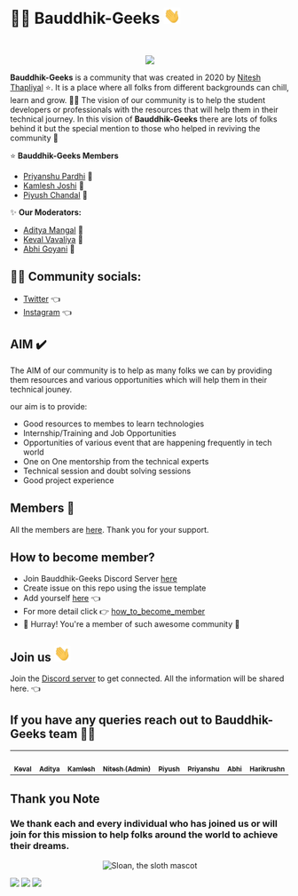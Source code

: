 # 👨‍🎓 Bauddhik-Geeks <img src="https://raw.githubusercontent.com/ABSphreak/ABSphreak/master/gifs/Hi.gif" width="30px">

<br>
<p align="center">
  <img align="top" src="https://cdn.discordapp.com/attachments/885062668858306590/888283616046620702/Welcome_to_Bauddhik-Geeks.gif">

**Bauddhik-Geeks** is a community that was created in 2020 by [Nitesh Thapliyal](https://github.com/Nitesh-thapliyal) ⭐. It is a place where all folks from different backgrounds can chill, learn and grow. 👨‍🎓
The vision of our community is to help the student developers or professionals with the resources that will help them in their technical journey.
In this vision of **Bauddhik-Geeks** there are lots of folks behind it but the special mention to those who helped in reviving the community 👨‍

⭐ **Bauddhik-Geeks Members**

-   [Priyanshu Pardhi](https://github.com/priyanshupardhi) 💬
-   [Kamlesh Joshi](https://github.com/kamleshjoshi8102) 💬
-   [Piyush Chandal](https://github.com/Piyush-Codes7) 💬

✨ **Our Moderators:**

-   [Aditya Mangal](https://github.com/adityamangal1) 💬
-   [Keval Vavaliya](https://github.com/kevalvavaliya) 💬
-   [Abhi Goyani](https://github.com/abhigoyani) 💬

## 👨‍🎓 Community socials:

-   [Twitter](https://twitter.com/BauddhikGeeks) 👈
-   [Instagram](https://www.instagram.com/bauddhik_geeks) 👈

## AIM ✔️

The AIM of our community is to help as many folks we can by providing them resources and various opportunities which will help them in their technical jouney.

our aim is to provide:

-   Good resources to membes to learn technologies
-   Internship/Training and Job Opportunities
-   Opportunities of various event that are happening frequently in tech world
-   One on One mentorship from the technical experts
-   Technical session and doubt solving sessions
-   Good project experience

## Members 👨‍

All the members are [here](https://github.com/Bauddhik-Geeks/Welcome-to-Bauddhik-Geeks/blob/main/Members.md). Thank you for your support.

## How to become member?

-   Join Bauddhik-Geeks Discord Server [here](https://discord.gg/atzZYdNMDF)
-   Create issue on this repo using the issue template
-   Add yourself [here](https://github.com/Bauddhik-Geeks/Welcome-to-Bauddhik-Geeks/blob/main/Members.md) 👈
-   For more detail click 👉 [how_to_become_member](https://github.com/Bauddhik-Geeks/Welcome-to-Bauddhik-Geeks/blob/main/How_to_become_member.md)
-   🎊 Hurray! You're a member of such awesome community 🎉

## Join us <img src="https://raw.githubusercontent.com/ABSphreak/ABSphreak/master/gifs/Hi.gif" width="30px">

Join the [Discord server](https://discord.gg/atzZYdNMDF) to get connected. All the information will be shared here. 👈

<!--   Add members data here -->

## If you have any queries reach out to Bauddhik-Geeks team 👨‍🎓

<table>
  <tr>
    <td align="center"><a href="https://github.com/kevalvavaliya"><img src="https://github.com/kevalvavaliya.png" width="100px;" alt=""/><br /><sub><b>Keval</b></sub></a></td>
    <td align="center"><a href="https://github.com/adityamangal1"><img src="https://github.com/adityamangal1.png?size=460" width="100px;" alt=""/><br /><sub><b>Aditya</b></sub></a></td>
    <td align="center"><a href="https://github.com/kamleshjoshi8102"><img src="https://github.com/kamleshjoshi8102.png" width="100px;" alt=""/><br /><sub><b>Kamlesh </b></sub></a></td>
    <td align="center"><a href="https://github.com/Nitesh-thapliyal"><img src="https://github.com/Nitesh-thapliyal.png" width="100px;" alt=""/><br /><sub><b>Nitesh (Admin)</b></sub></a></td>
    <td align="center"><a href="https://github.com/Piyush-Codes7"><img src="https://github.com/Piyush-Codes7.png" width="100px;" alt=""/><br /><sub><b>Piyush </b></sub></a></td>
    <td align="center"><a href="https://github.com/priyanshupardhi"><img src="https://github.com/priyanshupardhi.png" width="100px;" alt=""/><br /><sub><b>Priyanshu</b></sub></a></td>
    <td align="center"><a href="https://github.com/abhigoyani"><img src="https://github.com/abhigoyani.png" width="100px;" alt=""/><br /><sub><b>Abhi</b></sub></a></td>
    <td align="center"><a href="https://github.com/harikanani"><img src="https://github.com/harikanani.png" width="100px;" alt=""/><br /><sub><b>Harikrushn</b></sub></a></td>

  </tr>
</table>

## Thank you Note

### We thank each and every individual who has joined us or will join for this mission to help folks around the world to achieve their dreams.

<p align="center">
  <img alt="Sloan, the sloth mascot" width="250px" src="https://thumbs.gfycat.com/EqualAfraidAntelope-max-1mb.gif">
   <br>
</p>

<!-- badges here -->

![](https://img.shields.io/github/repo-size/Bauddhik-Geeks/Welcome-to-Bauddhik-Geeks)
<img src="https://visitor-badge.laobi.icu/badge?page_id=Bauddhik-Geeks">
<img src="https://badges.frapsoft.com/os/v1/open-source.svg?v=103">
